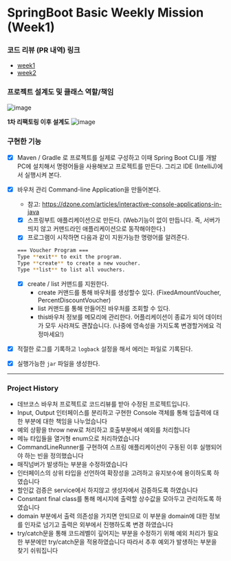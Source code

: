 # SpringBoot Basic Weekly Mission (Week1)

### 코드 리뷰 (PR 내역) 링크
- [week1](https://github.com/prgrms-be-devcourse/springboot-basic/pull/711)
- [week2](https://github.com/prgrms-be-devcourse/springboot-basic/pull/823)

### 프로젝트 설계도 및 클래스 역할/책임
![image](https://github.com/sujjangOvO/springboot-basic/assets/89267864/901eac2e-ea62-444d-895d-724a05da51a5)

**1차 리팩토링 이후 설계도**
![image](https://github.com/sujjangOvO/springboot-basic/assets/89267864/eb6ad9d8-eb98-4fb3-9647-08546f71b90b)


### 구현한 기능
- [x]  Maven / Gradle 로 프로젝트를 실제로 구성하고 이때 Spring Boot CLI를 개발PC에 설치해서 명령어들을 사용해보고 프로젝트를 만든다. 그리고 IDE (IntelliJ)에서 실행시켜 본다.
- [x]  바우처 관리 Command-line Application을  만들어본다.
    - 참고: https://dzone.com/articles/interactive-console-applications-in-java
    - [x]  스프링부트 애플리케이션으로 만든다. (Web기능이 없이 만듭니다. 즉, 서버가 띄지 않고 커맨드라인 애플리케이션으로 동작해야한다.)
    - [x]  프로그램이 시작하면 다음과 같이 지원가능한 명령어를 알려준다.
    
    ```bash
    === Voucher Program ===
    Type **exit** to exit the program.
    Type **create** to create a new voucher.
    Type **list** to list all vouchers.
    ```
    
    - [x]  create / list 커맨드를 지원한다.
        - create 커맨드를 통해 바우처를 생성할수 있다. (FixedAmountVoucher, PercentDiscountVoucher)
        - list 커맨드를 통해 만들어진 바우처를 조회할 수 있다.
        - this바우처 정보를 메모리에 관리한다. 어플리케이션이 종료가 되어 데이터가 모두 사라져도 괜찮습니다. (나중에 영속성을 가지도록 변경할거에요 걱정마세요!)
    
- [x]  적절한 로그를 기록하고 `logback` 설정을 해서 에러는 파일로 기록된다.
- [x]  실행가능한 `jar` 파일을 생성한다.
---
### Project History
- 데브코스 바우처 프로젝트로 코드리뷰를 받아 수정된 프로젝트입니다.
- Input, Output 인터페이스를 분리하고 구현한 Console 객체를 통해 입출력에 대한 부분에 대한 책임을 나누었습니다
- 예외 상황을 throw new로 처리하고 호출부분에서 예외를 처리합니다
- 메뉴 타입들을 열거형 enum으로 처리하였습니다
- CommandLineRunner를 구현하여 스프링 애플리케이션이 구동된 이후 실행되어야 하는 빈을 정의했습니다
- 매직넘버가 발생하는 부분을 수정하였습니다
- 인터페이스의 상위 타입을 선언하여 확장성을 고려하고 유지보수에 용이하도록 하였습니다
- 할인값 검증은 service에서 하지않고 생성자에서 검증하도록 하였습니다
- Consntant final class를 통해 메시지에 출력할 상수값을 모아두고 관리하도록 하였습니다
- domain 부분에서 출력 의존성을 가지면 안되므로 이 부분을 domain에 대한 정보를 인자로 넘기고 출력은 외부에서 진행하도록 변경 하였습니다
- try/catch문을 통해 코드레벨이 깊어지는 부분을 수정하기 위해 예외 처리가 필요한 부분에만 try/catch문을 적용하였습니다 따라서 추후 예외가 발생하는 부분을 찾기 쉬워집니다
